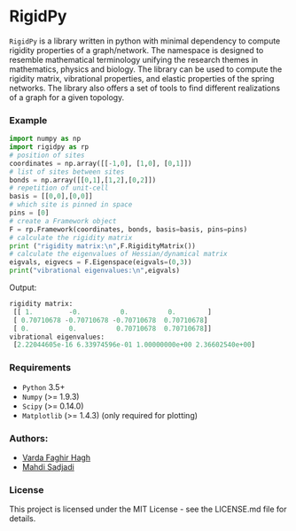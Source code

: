 # RigidPy

`RigidPy` is a library written in python with minimal dependency to compute
rigidity properties of a graph/network. The namespace is designed to
resemble mathematical terminology unifying the research themes in mathematics,
physics and biology.
The library can be used to compute the rigidity matrix, vibrational properties,
and elastic properties of the spring networks. The library also offers a set of
tools to find different realizations of a graph for a given topology.

### Example

```python
import numpy as np
import rigidpy as rp
# position of sites
coordinates = np.array([[-1,0], [1,0], [0,1]])
# list of sites between sites
bonds = np.array([[0,1],[1,2],[0,2]])
# repetition of unit-cell
basis = [[0,0],[0,0]]
# which site is pinned in space
pins = [0]
# create a Framework object
F = rp.Framework(coordinates, bonds, basis=basis, pins=pins)
# calculate the rigidity matrix
print ("rigidity matrix:\n",F.RigidityMatrix())
# calculate the eigenvalues of Hessian/dynamical matrix
eigvals, eigvecs = F.Eigenspace(eigvals=(0,3))
print("vibrational eigenvalues:\n",eigvals)
```

Output:
```python
rigidity matrix:
 [[ 1.         -0.          0.          0.        ]
 [ 0.70710678 -0.70710678 -0.70710678  0.70710678]
 [ 0.          0.          0.70710678  0.70710678]]
vibrational eigenvalues:
 [2.22044605e-16 6.33974596e-01 1.00000000e+00 2.36602540e+00]

```


### Requirements

* `Python` 3.5+
* `Numpy` (>= 1.9.3)
* `Scipy` (>= 0.14.0)
* `Matplotlib` (>= 1.4.3) (only required for plotting)


### Authors:

* [Varda Faghir Hagh](https://github.com/vfaghirh)
* [Mahdi Sadjadi](https://github.com/Mahdisadjadi)

### License
This project is licensed under the MIT License - see the LICENSE.md file for details.
